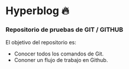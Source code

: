 # Hyperblog 🔥
### Repositorio de pruebas de GIT / GITHUB

El objetivo del repositorio es:
- Conocer todos los comandos de Git.
- Cononer un flujo de trabajo en Github.
